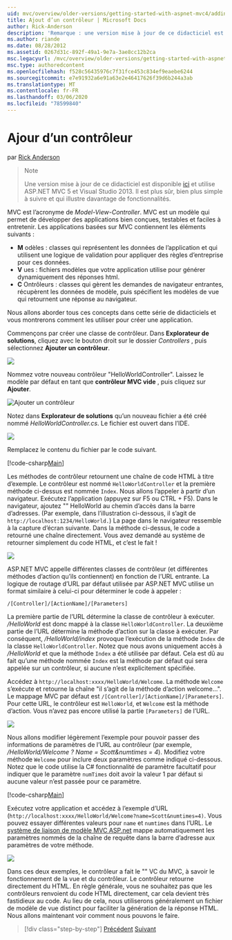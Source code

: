 ```yaml
---
uid: mvc/overview/older-versions/getting-started-with-aspnet-mvc4/adding-a-controller
title: Ajout d’un contrôleur | Microsoft Docs
author: Rick-Anderson
description: 'Remarque : une version mise à jour de ce didacticiel est disponible ici et utilise ASP.NET MVC 5 et Visual Studio 2013. C’est plus sécurisé, bien plus simple à suivre et à faire une démonstration...'
ms.author: riande
ms.date: 08/28/2012
ms.assetid: 0267d31c-892f-49a1-9e7a-3ae8cc12b2ca
msc.legacyurl: /mvc/overview/older-versions/getting-started-with-aspnet-mvc4/adding-a-controller
msc.type: authoredcontent
ms.openlocfilehash: f528c56435976c7f31fce453c834ef9eaebe6244
ms.sourcegitcommit: e7e91932a6e91a63e2e46417626f39d6b244a3ab
ms.translationtype: MT
ms.contentlocale: fr-FR
ms.lasthandoff: 03/06/2020
ms.locfileid: "78599840"
---
```

# <a name="adding-a-controller"></a>Ajour d’un contrôleur

par [Rick Anderson](https://twitter.com/RickAndMSFT)

> > [!NOTE]
> > Une version mise à jour de ce didacticiel est disponible [ici](../../getting-started/introduction/getting-started.md) et utilise ASP.NET MVC 5 et Visual Studio 2013. Il est plus sûr, bien plus simple à suivre et qui illustre davantage de fonctionnalités.

MVC est l’acronyme de *Model-View-Controller*. MVC est un modèle qui permet de développer des applications bien conçues, testables et faciles à entretenir. Les applications basées sur MVC contiennent les éléments suivants :

- **M** odèles : classes qui représentent les données de l’application et qui utilisent une logique de validation pour appliquer des règles d’entreprise pour ces données.
- **V** ues : fichiers modèles que votre application utilise pour générer dynamiquement des réponses html.
- **C** Ontrôleurs : classes qui gèrent les demandes de navigateur entrantes, récupèrent les données de modèle, puis spécifient les modèles de vue qui retournent une réponse au navigateur.

Nous allons aborder tous ces concepts dans cette série de didacticiels et vous montrerons comment les utiliser pour créer une application.

Commençons par créer une classe de contrôleur. Dans **Explorateur de solutions**, cliquez avec le bouton droit sur le dossier *Controllers* , puis sélectionnez **Ajouter un contrôleur**.

![](adding-a-controller/_static/image1.png)

Nommez votre nouveau contrôleur &quot;HelloWorldController&quot;. Laissez le modèle par défaut en tant que **contrôleur MVC vide** , puis cliquez sur **Ajouter**.

![Ajouter un contrôleur](adding-a-controller/_static/image2.png)

Notez dans **Explorateur de solutions** qu’un nouveau fichier a été créé nommé *HelloWorldController.cs*. Le fichier est ouvert dans l’IDE.

![](adding-a-controller/_static/image3.png)

Remplacez le contenu du fichier par le code suivant.

[!code-csharp[Main](adding-a-controller/samples/sample1.cs)]

Les méthodes de contrôleur retournent une chaîne de code HTML à titre d’exemple. Le contrôleur est nommé `HelloWorldController` et la première méthode ci-dessus est nommée `Index`. Nous allons l’appeler à partir d’un navigateur. Exécutez l’application (appuyez sur F5 ou CTRL + F5). Dans le navigateur, ajoutez &quot;&quot; HelloWorld au chemin d’accès dans la barre d’adresses. (Par exemple, dans l’illustration ci-dessous, il s’agit de `http://localhost:1234/HelloWorld.`) La page dans le navigateur ressemble à la capture d’écran suivante. Dans la méthode ci-dessus, le code a retourné une chaîne directement. Vous avez demandé au système de retourner simplement du code HTML, et c’est le fait !

![](adding-a-controller/_static/image4.png)

ASP.NET MVC appelle différentes classes de contrôleur (et différentes méthodes d’action qu’ils contiennent) en fonction de l’URL entrante. La logique de routage d’URL par défaut utilisée par ASP.NET MVC utilise un format similaire à celui-ci pour déterminer le code à appeler :

`/[Controller]/[ActionName]/[Parameters]`

La première partie de l’URL détermine la classe de contrôleur à exécuter. */HelloWorld* est donc mappé à la classe `HelloWorldController`. La deuxième partie de l’URL détermine la méthode d’action sur la classe à exécuter. Par conséquent, */HelloWorld/index* provoque l’exécution de la méthode `Index` de la classe `HelloWorldController`. Notez que nous avons uniquement accès à */HelloWorld* et que la méthode `Index` a été utilisée par défaut. Cela est dû au fait qu’une méthode nommée `Index` est la méthode par défaut qui sera appelée sur un contrôleur, si aucune n’est explicitement spécifiée.

Accédez à `http://localhost:xxxx/HelloWorld/Welcome`. La méthode `Welcome` s’exécute et retourne la chaîne &quot;il s’agit de la méthode d’action welcome...&quot;. Le mappage MVC par défaut est `/[Controller]/[ActionName]/[Parameters]`. Pour cette URL, le contrôleur est `HelloWorld`, et `Welcome` est la méthode d’action. Vous n’avez pas encore utilisé la partie `[Parameters]` de l’URL.

![](adding-a-controller/_static/image5.png)

Nous allons modifier légèrement l’exemple pour pouvoir passer des informations de paramètres de l’URL au contrôleur (par exemple, */HelloWorld/Welcome ? Name = Scott&amp;numtimes = 4*). Modifiez votre méthode `Welcome` pour inclure deux paramètres comme indiqué ci-dessous. Notez que le code utilise la C# fonctionnalité de paramètre facultatif pour indiquer que le paramètre `numTimes` doit avoir la valeur 1 par défaut si aucune valeur n’est passée pour ce paramètre.

[!code-csharp[Main](adding-a-controller/samples/sample2.cs)]

Exécutez votre application et accédez à l’exemple d’URL (`http://localhost:xxxx/HelloWorld/Welcome?name=Scott&numtimes=4)`. Vous pouvez essayer différentes valeurs pour `name` et `numtimes` dans l’URL. Le [système de liaison de modèle MVC ASP.net](http://odetocode.com/Blogs/scott/archive/2009/04/27/6-tips-for-asp-net-mvc-model-binding.aspx) mappe automatiquement les paramètres nommés de la chaîne de requête dans la barre d’adresse aux paramètres de votre méthode.

![](adding-a-controller/_static/image6.png)

Dans ces deux exemples, le contrôleur a fait le &quot;&quot; VC du MVC, à savoir le fonctionnement de la vue et du contrôleur. Le contrôleur retourne directement du HTML. En règle générale, vous ne souhaitez pas que les contrôleurs renvoient du code HTML directement, car cela devient très fastidieux au code. Au lieu de cela, nous utiliserons généralement un fichier de modèle de vue distinct pour faciliter la génération de la réponse HTML. Nous allons maintenant voir comment nous pouvons le faire.

> [!div class="step-by-step"]
> [Précédent](intro-to-aspnet-mvc-4.md)
> [Suivant](adding-a-view.md)
